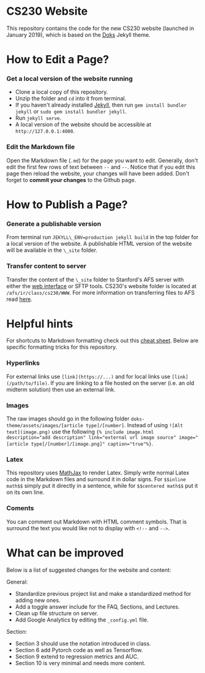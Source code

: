 # CS230 Website
This repository contains the code for the new CS230 website (launched in January 2019), which is based on the [Doks](https://doks.themejack.com/green/) Jekyll theme.

# How to Edit a Page?

### Get a local version of the website running

- Clone a local copy of this repository.
- Unzip the folder and `cd` into it from terminal.
- If you haven't already installed [Jekyll](https://jekyllrb.com/), then run `gem install bundler jekyll` or `sudo gem install bundler jekyll`.
- Run `jekyll serve`.
- A local version of the website should be accessible at `http://127.0.0.1:4000`.

### Edit the Markdown file

Open the Markdown file (`.md`) for the page you want to edit. Generally, don't edit the first few rows of text between `--` and `--`.  Notice that if you edit this page then reload the website, your changes will have been added. Don't forget to **commit your changes** to the Github page.


# How to Publish a Page?

### Generate a publishable version

From terminal run `JEKYLL\_ENV=production jekyll build` in the top folder for a local version of the website. A publishable HTML version of the website will be available in the `\_site` folder.

### Transfer content to server

Transfer the content of the `\_site` folder to Stanford's AFS server with either the [web interface](https://afs.stanford.edu/) or SFTP tools.  CS230's website folder is located at `/afs/ir/class/cs230/WWW`.  For more information on transferring files to AFS read [here](https://uit.stanford.edu/service/afs/file-transfer).


# Helpful hints

For shortcuts to Markdown formatting check out this [cheat sheet](https://github.com/adam-p/markdown-here/wiki/Markdown-Cheatsheet).  Below are specific formatting tricks for this repository.

### Hyperlinks
For external links use `[link](https://...)` and for local links use `[link](/path/to/file)`.  If you are linking to a file hosted on the server (i.e. an old midterm solution) then use an external link.

### Images
The raw images should go in the following folder `doks-theme/assets/images/[article type]/[number]`. Instead of using `![Alt text](image.png)` use the following `{% include image.html description="add description" link="external url image source" image="[article type]/[number]/[image.png]" caption="true"%}`.

### Latex
This repository uses [MathJax](https://www.mathjax.org/) to render Latex.  Simply write normal Latex code in the Markdown files and surround it in dollar signs.  For `$$inline math$$` simply put it directly in a sentence, while for `$$centered math$$` put it on its own line.

### Coments
You can comment out Markdown with HTML comment symbols.  That is surround the text you would like not to display with `<!--` and `-->`.

# What can be improved

Below is a list of suggested changes for the website and content:

General:
- Standardize previous project list and make a standardized method for adding new ones.
- Add a toggle answer include for the FAQ, Sections, and Lectures.
- Clean up file structure on server.
- Add Google Analytics by editing the `_config.yml` file.

Section:
 - Section 3 should use the notation introduced in class.
 - Section 6 add Pytorch code as well as Tensorflow.
 - Section 9 extend to regression metrics and AUC.
 - Section 10 is very minimal and needs more content.
